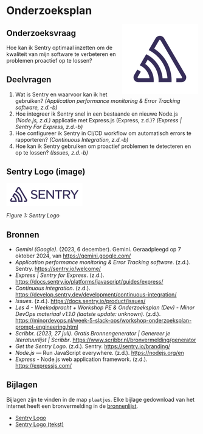# Onderzoeksplan

<img src="plaatjes/sentry.svg" width="200" alt="Sentry" align="right"/>

## Onderzoeksvraag

Hoe kan ik Sentry optimaal inzetten om de kwaliteit van mijn software te verbeteren en problemen proactief op te lossen?

## Deelvragen

1. Wat is Sentry en waarvoor kan ik het gebruiken? *(Application performance monitoring & Error Tracking software, z.d.-b)*
2. Hoe integreer ik Sentry snel in een bestaande en nieuwe Node.js *(Node.js, z.d.)* applicatie met Express.js (Express, z.d.)? *(Express | Sentry For Express, z.d.-b)*
3. Hoe configureer ik Sentry in CI/CD workflow om automatisch errors te rapporteren? *(Continuous Integration, z.d.-b)*
4. Hoe kan ik Sentry gebruiken om proactief problemen te detecteren en op te lossen? *(Issues, z.d.-b)*

## Sentry Logo (image)

<img src="plaatjes/sentry-text.svg" width="200>" alt="Sentry"/>

*Figure 1: Sentry Logo*

## Bronnen

- *Gemini (Google)*. (2023, 6 december). Gemini. Geraadpleegd op 7 oktober 2024, van https://gemini.google.com/
- *Application performance monitoring & Error Tracking software*. (z.d.). Sentry. https://sentry.io/welcome/
- *Express | Sentry for Express*. (z.d.). https://docs.sentry.io/platforms/javascript/guides/express/
- *Continuous integration*. (z.d.). https://develop.sentry.dev/development/continuous-integration/
- *Issues*. (z.d.). https://docs.sentry.io/product/issues/
- *Les 4 - Weekodpracht + Workshop PE & Onderzoeksplan (Dev) - Minor DevOps materiaal v1.1.0 (laatste update: unknown)*. (z.d.). https://minordevops.nl/week-5-slack-ops/workshop-onderzoeksplan-prompt-engineering.html
- *Scribbr. (2023, 27 juli). Gratis Bronnengenerator | Genereer je literatuurlijst | Scribbr*. https://www.scribbr.nl/bronvermelding/generator
- *Get the Sentry Logo*. (z.d.). Sentry. https://sentry.io/branding/
- *Node.js* — Run JavaScript everywhere. (z.d.). https://nodejs.org/en
- *Express* - Node.js web application framework. (z.d.). https://expressjs.com/

## Bijlagen

Bijlagen zijn te vinden in de map `plaatjes`. Elke bijlage gedownload van het internet heeft een bronvermelding in de <a href="#bronnen">bronnenlijst</a>.

- [Sentry Logo](plaatjes/sentry.svg)
- [Sentry Logo (tekst)](plaatjes/sentry-text.svg)
